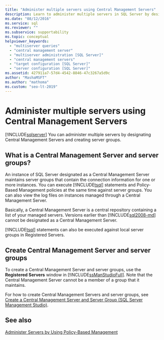 ```yaml
---
title: "Administer multiple servers using Central Management Servers"
description: Learn to administer multiple servers in SQL Server by designating Central Management Servers and creating server groups.
ms.date: "08/12/2016"
ms.service: sql
ms.reviewer: ""
ms.subservice: supportability
ms.topic: conceptual
helpviewer_keywords: 
  - "multiserver queries"
  - "central management server"
  - "multiserver administration [SQL Server]"
  - "central management servers"
  - "target configuration [SQL Server]"
  - "server configuration [SQL Server]"
ms.assetid: 427911a7-57d4-4542-8846-47c3267a5d9c
author: "MashaMSFT"
ms.author: "mathoma"
ms.custom: "seo-lt-2019"
---
```

# Administer multiple servers using Central Management Servers
[!INCLUDE[sqlserver](../includes/applies-to-version/sqlserver.md)]
  You can administer multiple servers by designating Central Management Servers and creating server groups.  
  
## What is a Central Management Server and server groups?  
 An instance of SQL Server designated as a Central Management Server maintains server groups that contain the connection information for one or more instances. You can execute [!INCLUDE[tsql](../includes/tsql-md.md)] statements and Policy-Based Management policies at the same time against server groups. You can also view the log files on instances managed through a Central Management Server. 
 
 Basically, a Central Management Server is a central repository containing a list of your managed servers. Versions earlier than [!INCLUDE[sql2008-md](../includes/sql2008-md.md)] cannot be designated as a Central Management Server.  
  
 [!INCLUDE[tsql](../includes/tsql-md.md)] statements can also be executed against local server groups in Registered Servers.  
  
## Create Central Management Server and server groups 
 To create a Central Management Server and server groups, use the **Registered Servers** window in [!INCLUDE[ssManStudioFull](../includes/ssmanstudiofull-md.md)]. Note that the Central Management Server cannot be a member of a group that it maintains. 
 
 For how to create Central Management Servers and server groups, see [Create a Central Management Server and Server Group &#40;SQL Server Management Studio&#41;](../ssms/register-servers/create-a-central-management-server-and-server-group.md).  
  
## See also  
 [Administer Servers by Using Policy-Based Management](../relational-databases/policy-based-management/administer-servers-by-using-policy-based-management.md)  
  

